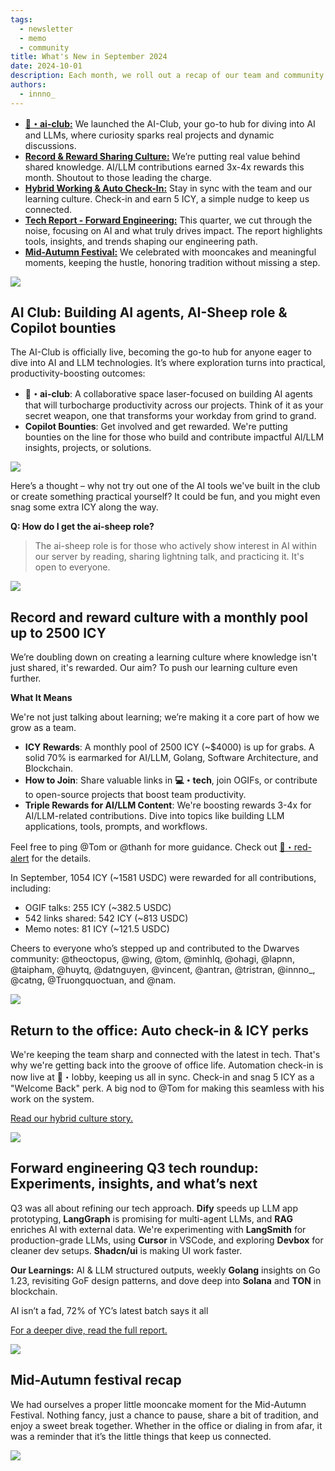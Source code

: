 ```yaml
---
tags:
  - newsletter
  - memo
  - community
title: What's New in September 2024
date: 2024-10-01
description: Each month, we roll out a recap of our team and community's strides forward. September's updates spotlight the AI Club launch, rewards for our sharing culture, hybrid work check-ins, reporting tech trends in forward engineering, and our Mid-Autumn celebration.
authors:
  - innno_
---
```


- [**🧙・ai-club:**](#ai-club-building-ai-agents-ai-sheep-role--copilot-bounties) We launched the AI-Club, your go-to hub for diving into AI and LLMs, where curiosity sparks real projects and dynamic discussions.
- [**Record & Reward Sharing Culture:**](#record-and-reward-culture-with-a-monthly-pool-up-to-2500-icy) We’re putting real value behind shared knowledge. AI/LLM contributions earned 3x-4x rewards this month. Shoutout to those leading the charge.
- [**Hybrid Working & Auto Check-In:**](#return-to-the-office-auto-check-in--icy-perks) Stay in sync with the team and our learning culture. Check-in and earn 5 ICY, a simple nudge to keep us connected.
- [**Tech Report - Forward Engineering:**](#forward-engineering-q3-tech-roundup-experiments-insights-and-whats-next) This quarter, we cut through the noise, focusing on AI and what truly drives impact. The report highlights tools, insights, and trends shaping our engineering path.
- [**Mid-Autumn Festival:**](#mid-autumn-festival-recap) We celebrated with mooncakes and meaningful moments, keeping the hustle, honoring tradition without missing a step.

![](assets/2024-whats-new-sep-theme.png)

## AI Club: Building AI agents, AI-Sheep role & Copilot bounties

The AI-Club is officially live, becoming the go-to hub for anyone eager to dive into AI and LLM technologies. It’s where exploration turns into practical, productivity-boosting outcomes:

- **🧙・ai-club**: A collaborative space laser-focused on building AI agents that will turbocharge productivity across our projects. Think of it as your secret weapon, one that transforms your workday from grind to grand.
- **Copilot Bounties**: Get involved and get rewarded. We're putting bounties on the line for those who build and contribute impactful AI/LLM insights, projects, or solutions.

![](assets/2024-whats-new-sep-copilot-y.png)

Here’s a thought – why not try out one of the AI tools we've built in the club or create something practical yourself? It could be fun, and you might even snag some extra ICY along the way.

**Q: How do I get the ai-sheep role?**

> The ai-sheep role is for those who actively show interest in AI within our server by reading, sharing lightning talk, and practicing it. It's open to everyone.
>

![](assets/2024-whats-new-sep-community-member.png)

## Record and reward culture with a monthly pool up to 2500 ICY

We’re doubling down on creating a learning culture where knowledge isn't just shared, it's rewarded. Our aim? To push our learning culture even further.

**What It Means**

We're not just talking about learning; we’re making it a core part of how we grow as a team.

- **ICY Rewards**: A monthly pool of 2500 ICY (~$4000) is up for grabs. A solid 70% is earmarked for AI/LLM, Golang, Software Architecture, and Blockchain.
- **How to Join**: Share valuable links in **💻・tech**, join OGIFs, or contribute to open-source projects that boost team productivity.
- **Triple Rewards for AI/LLM Content**: We're boosting rewards 3-4x for AI/LLM-related contributions. Dive into topics like building LLM applications, tools, prompts, and workflows.

Feel free to ping @Tom or @thanh for more guidance. Check out [🚨・red-alert](https://discord.com/channels/462663954813157376/915941020968046612/1281097666809434184) for the details.

In September, 1054 ICY (~1581 USDC) were rewarded for all contributions, including:

- OGIF talks: 255 ICY (~382.5 USDC)
- 542 links shared: 542 ICY (~813 USDC)
- Memo notes: 81 ICY (~121.5 USDC)

Cheers to everyone who’s stepped up and contributed to the Dwarves community: @theoctopus, @wing, @tom, @minhlq, @ohagi, @lapnn, @taipham, @huytq, @datnguyen, @vincent, @antran, @tristran, @innno_, @catng, @Truongquoctuan, and @nam.

![](assets/2024-whats-new-sep-sharing-culture.png)

## Return to the office: Auto check-in & ICY perks

We're keeping the team sharp and connected with the latest in tech. That's why we're getting back into the groove of office life. Automation check-in is now live at 🏢・lobby, keeping us all in sync. Check-in and snag 5 ICY as a "Welcome Back" perk. A big nod to @Tom for making this seamless with his work on the system.

[Read our hybrid culture story.](https://memo.d.foundation/updates/digest/14-a-home-away-from-home/)

![](assets/2024-whats-new-sep-hado.png)

## Forward engineering Q3 tech roundup: Experiments, insights, and what’s next

Q3 was all about refining our tech approach. **Dify** speeds up LLM app prototyping, **LangGraph** is promising for multi-agent LLMs, and **RAG** enriches AI with external data. We're experimenting with **LangSmith** for production-grade LLMs, using **Cursor** in VSCode, and exploring **Devbox** for cleaner dev setups. **Shadcn/ui** is making UI work faster.

**Our Learnings:** AI & LLM structured outputs, weekly **Golang** insights on Go 1.23, revisiting GoF design patterns, and dove deep into **Solana** and **TON** in blockchain.

AI isn’t a fad, 72% of YC’s latest batch says it all

[For a deeper dive, read the full report.](https://memo.d.foundation/playground/01_literature/engineering/forward-engineering-q3-2024/)

![](assets/2024-whats-new-sep-forward-engineering.webp)

## Mid-Autumn festival recap

We had ourselves a proper little mooncake moment for the Mid-Autumn Festival. Nothing fancy, just a chance to pause, share a bit of tradition, and enjoy a sweet break together. Whether in the office or dialing in from afar, it was a reminder that it’s the little things that keep us connected.

![](assets/2024-whats-new-sep-mooncake.jpg)
